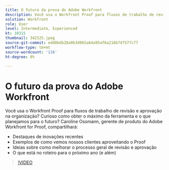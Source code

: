 ```yaml
---
title: O futuro da prova do Adobe Workfront
description: Você usa o Workfront Proof para fluxos de trabalho de revisão e aprovação na organização? Curioso como obter o máximo da ferramenta e o que planejamos para o futuro.
solution: Workfront
role: User
level: Intermediate, Experienced
kt: 10315
thumbnail: 342525.jpeg
source-git-commit: edd0bdb28a9b3d065a64a95af6a216b747577c77
workflow-type: tm+mt
source-wordcount: '116'
ht-degree: 0%

---
```


# O futuro da prova do Adobe Workfront

Você usa o Workfront Proof para fluxos de trabalho de revisão e aprovação na organização? Curioso como obter o máximo da ferramenta e o que planejamos para o futuro? Caroline Ossmann, gerente de produto do Adobe Workfront for Proof, compartilhará:

* Destaques de inovações recentes
* Exemplos de como vemos nossos clientes aproveitando o Proof
* Ideias sobre como melhorar o processo geral de revisão e aprovação
* O que está no roteiro para o próximo ano (e além)

>[!VIDEO](https://video.tv.adobe.com/v/342525/?quality=12&learn=on)

